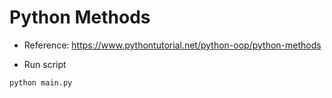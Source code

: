 # Python Methods

- Reference: https://www.pythontutorial.net/python-oop/python-methods

- Run script

```bash
python main.py
```
